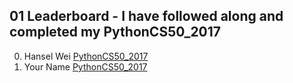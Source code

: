 ## 01 Leaderboard - I have followed along and completed my PythonCS50_2017
000. Hansel Wei [PythonCS50_2017](https://github.com/darkmastermindz/PythonPractice/PythonCS50_2017)
001. Your Name [PythonCS50_2017](https://github.com/{yourusername}/PythonPractice/PythonCS50_2017)
